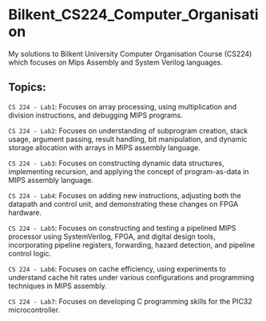 # Bilkent_CS224_Computer_Organisation
My solutions to Bilkent University Computer Organisation Course (CS224) which focuses on Mips Assembly and System Verilog languages.

## Topics:

`CS 224 - Lab1`: Focuses on array processing, using multiplication and division instructions, and debugging MIPS programs.

`CS 224 - Lab2`: Focuses on understanding of subprogram creation, stack usage, argument passing, result handling, bit manipulation, and dynamic storage allocation with arrays in MIPS assembly language.

`CS 224 - Lab3`: Focuses on constructing dynamic data structures, implementing recursion, and applying the concept of program-as-data in MIPS assembly language.

`CS 224 - Lab4`: Focuses on adding new instructions, adjusting both the datapath and control unit, and demonstrating these changes on FPGA hardware.

`CS 224 - Lab5`: Focuses on constructing and testing a pipelined MIPS processor using SystemVerilog, FPGA, and digital design tools, incorporating pipeline registers, forwarding, hazard detection, and pipeline control logic.

`CS 224 - Lab6`: Focuses on cache efficiency, using experiments to understand cache hit rates under various configurations and programming techniques in MIPS assembly.

`CS 224 - Lab7`: Focuses on developing C programming skills for the PIC32 microcontroller.
